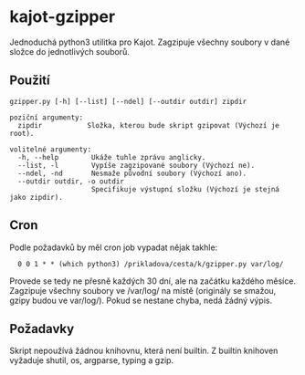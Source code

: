 # kajot-gzipper
Jednoduchá python3 utilitka pro Kajot. Zagzipuje všechny soubory v dané složce do jednotlivých souborů.

## Použití
    gzipper.py [-h] [--list] [--ndel] [--outdir outdir] zipdir

    poziční argumenty:
      zipdir           Složka, kterou bude skript gzipovat (Výchozí je root).

    volitelné argumenty:
      -h, --help        Ukáže tuhle zprávu anglicky.
      --list, -l        Vypíše zagzipované soubory (Výchozí ne).
      --ndel, -nd       Nesmaže původní soubory (Výchozí ano).
      --outdir outdir, -o outdir
                        Specifikuje výstupní složku (Výchozí je stejná jako zipdir).


## Cron

Podle požadavků by měl cron job vypadat nějak takhle:

      0 0 1 * * (which python3) /prikladova/cesta/k/gzipper.py var/log/
      
Provede se tedy ne přesně každých 30 dní, ale na začátku každého měsíce. Zagzipuje všechny soubory ve /var/log/ na místě (originály se smažou, gzipy budou ve var/log/). Pokud se nestane chyba, nedá žádný výpis.

## Požadavky

Skript nepoužívá žádnou knihovnu, která není builtin. Z builtin knihoven vyžaduje shutil, os, argparse, typing a gzip.
